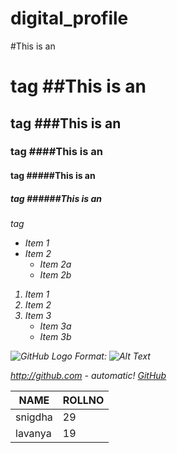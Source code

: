# digital_profile
#This is an <h1> tag
##This is an <h2> tag
###This is an <h3> tag
####This is an <h4> tag
#####This is an <h5> tag
######This is an <h6> tag

* Item 1
* Item 2
  * Item 2a
  * Item 2b

1. Item 1
2. Item 2
3. Item 3
   * Item 3a
   * Item 3b

![GitHub Logo](/images/logo.png)
Format: ![Alt Text](url)

http://github.com - automatic!
[GitHub](https://github.com)

NAME | ROLLNO
----- | -------
snigdha | 29
lavanya | 19
